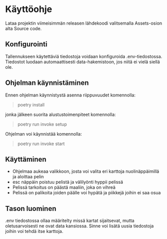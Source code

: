 # Käyttöohje
Lataa projektin viimeisimmän releasen lähdekoodi valitsemalla Assets-osion alta Source code.

## Konfigurointi
Tallennukseen käytettäviä tiedostoja voidaan konfiguroida .env-tiedostossa. Tiedostot luodaan automaattisesti data-hakemistoon, jos niitä ei vielä siellä ole.

## Ohjelman käynnistäminen

Ennen ohjelman käynnistystä asenna riippuvuudet komennolla:

> poetry install

jonka jälkeen suorita alustustoimenpiteet komennolla:

> poetry run invoke setup

Ohjelman voi käynnistää komennolla:

> poetry run invoke start

## Käyttäminen
- Ohjelmaa aukeaa valikkoon, josta voi valita eri karttoja nuolinäppäimillä ja aloittaa pelin
- esc näppäin poistuu pelistä ja välilyönti hyppii pelissä
- Pelissä tarkoitus on päästä maaliin, joka on vihreä
- Pelissä on palikoita joiden päälle voi hypätä ja piikkejä joihin ei saa osua

## Tason luominen
.env tiedostossa ollaa määritelty missä kartat sijaitsevat, mutta oletusarvoisesti ne ovat data kansiossa.
Sinne voi lisätä uusia tiedostoja joihin voi tehdä itse karttoja.
